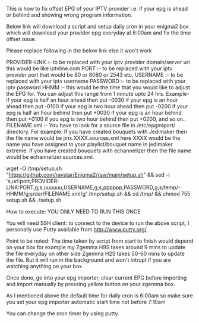 This is how to fix offset EPG of your IPTV provider i.e. if your epg is ahead or behind and showing wrong program information.

Below link will download a script and setup daily cron in your enigma2 box which will download your provider epg everyday at 6:00am and fix the time offset issue.

Please replace following in the below link else it won't work

PROVIDER-LINK :- to be replaced with your iptv provider domain/server url this would be like iptvline.com
PORT :- to be replaced with your iptv provider port that would be 80 or 8080 or 2543 etc.
USERNAME :- to be replaced with your iptv username
PASSWORD :- to be replaced with your iptv password
HHMM :- this would be the time that you would like to adjust the EPG for. You can adjust this range from 1 minute upto 24 hrs.
    Example- if your epg is half an hour ahead then  put -0030
             if your epg is an hour ahead then  put -0100
             if your epg is two hour ahead then put -0200
             if your epg is half an hour behind then  put +0030
             if your epg is an hour behind then put +0100
             if you epg is two hour behind then put +0200, and so on..
FILENAME.xml :- You have to look for a source file in /etc/epgmiport/ directory. For example: If you have created bouquets with Jedimaker then the file name would be jmx.XXXX.sources.xml here XXXX would be the name you have assigned to your playlist/bouquet name in jedimaker extreme. If you have created bouquets with echannelizer then the file name would be echannelizer.sources.xml.

wget -O /tmp/setup.sh "https://github.com/ravstar/Enigma2/raw/main/setup.sh" && sed -i 's,url:port,PROVIDER-LINK:PORT,g;s,uuuuuu,USERNAME,g;s,pppppp,PASSWORD,g;s/temp/-HHMM/g;s/der/FILENAME.xml/g' /tmp/setup.sh && cd /tmp/ && chmod 755 setup.sh && ./setup.sh

How to execute: YOU ONLY NEED TO RUN THIS ONCE

You will need SSH client: to connect to the device to run the above script, I personally use Putty available from http://www.putty.org/

Point to be noted: The time taken by script from start to finish would depend on your box for example my Zgemma H9S takes around 9 mins to update the file everyday on other side Zgemma H2S takes 50-60 mins to update the file. But it will run in the background and won't intrupt if you are watching anything on your box.

Once done, go into your epg importer, clear current EPG before importing and import manually by pressing yellow button on your zgemma box.

As I mentioned above the default time for daily cron is 6:00am so make sure you set your epg importer automatic start time not before 7:10am

You can change the cron timer by using putty.
